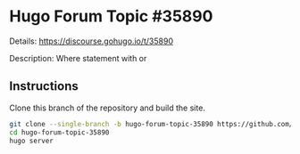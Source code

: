 # Hugo Forum Topic #35890

Details: <https://discourse.gohugo.io/t/35890>

Description: Where statement with or

## Instructions

Clone this branch of the repository and build the site.

```bash
git clone --single-branch -b hugo-forum-topic-35890 https://github.com/jmooring/hugo-testing hugo-forum-topic-35890
cd hugo-forum-topic-35890
hugo server
```

